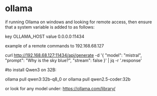 # ollama

if running Ollama on windows and looking for remote access, then ensure that a system variable is added to as follows:

key OLLAMA_HOST 
value 0.0.0.0:11434


example of a remote commands to 192.168.68.127

curl http://192.168.68.127:11434/api/generate -d '{
  "model": "mistral",
  "prompt": "Why is the sky blue?",
  "stream": false
}'  | jq -r '.response'




#to install Qwen3 on 32B:

ollama pull qwen3:32b-q8_0
or
ollama pull qwen2.5-coder:32b

or look for any model under: https://ollama.com/library/ 


